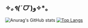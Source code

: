 ## ✧*｡٩(ˊᗜˋ*)و✧*｡

![Anurag's GitHub stats](https://github-readme-stats.vercel.app/api?username=fe6ruar2y&show_icons=true&theme=flag-india)
[![Top Langs](https://github-readme-stats.vercel.app/api/top-langs/?username=fe6ruar2y&layout=compact)](https://github.com/anuraghazra/github-readme-stats)

<!--
**fe6ruar2y/fe6ruar2y** is a ✨ _special_ ✨ repository because its `README.md` (this file) appears on your GitHub profile.

Here are some ideas to get you started:

- 🔭 I’m currently working on ...
- 🌱 I’m currently learning ...
- 👯 I’m looking to collaborate on ...
- 🤔 I’m looking for help with ...
- 💬 Ask me about ...
- 📫 How to reach me: ...
- 😄 Pronouns: ...
- ⚡ Fun fact: ...
-->
